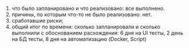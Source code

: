 1) что было запланировано и что реализовано: все выполнено.
2) причины, по которым что-то не было реализовано: нет.
3) сработавшие риски;
4) общий итог по времени: сколько запланировали и сколько выполнили с обоснованием расхождения: 6 дня на UI тесты, 2 день на БД тесты, 8 дня на автоматизацию (Docker, Script)
